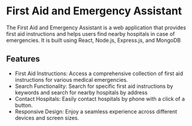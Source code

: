 # First Aid and Emergency Assistant
The First Aid and Emergency Assistant is a web application that provides first aid instructions and helps users find nearby hospitals in case of emergencies. It is built using React, Node.js, Express.js, and MongoDB

## Features
- First Aid Instructions: Access a comprehensive collection of first aid instructions for various medical emergencies.
- Search Functionality: Search for specific first aid instructions by keywords and search for nearby hospitals by address
- Contact Hospitals: Easily contact hospitals by phone with a click of a button.
- Responsive Design: Enjoy a seamless experience across different devices and screen sizes.

